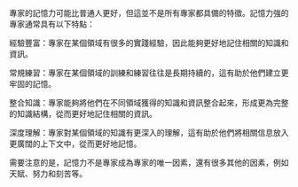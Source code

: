 專家的記憶力可能比普通人更好，但這並不是所有專家都具備的特徵。記憶力強的專家通常具有以下特點：

經驗豐富：專家在某個領域有很多的實踐經驗，因此能夠更好地記住相關的知識和資訊。

常規練習：專家在某個領域的訓練和練習往往是長期持續的，這有助於他們建立更牢固的記憶。

整合知識：專家能夠將他們在不同領域獲得的知識和資訊整合起來，形成更為完整的知識結構，從而更好地記住相關的資訊。

深度理解：專家對某個領域的知識有更深入的理解，這有助於他們將相關信息放入更廣闊的上下文中，從而更好地記憶。

需要注意的是，記憶力不是專家成為專家的唯一因素，還有很多其他的因素，例如天賦、努力和刻苦等。